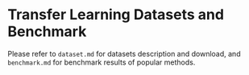 # Transfer Learning Datasets and Benchmark

Please refer to `dataset.md` for datasets description and download, and `benchmark.md` for benchmark results of popular methods.